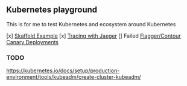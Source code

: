 ## Kubernetes playground

This is for me to test Kubernetes and ecosystem around Kubernetes  

[x] [Skaffold Example](https://github.com/Danr17/k8s_playground/tree/master/skaffold-sync-example)
[x] [Tracing with Jaeger](https://github.com/Danr17/k8s_playground/tree/master/tracing_with_Jaeger)
[] Failed [Flagger/Contour Canary Deployments](https://github.com/Danr17/k8s_playground/tree/master/flagger_canaryDep_contour)


### TODO
https://kubernetes.io/docs/setup/production-environment/tools/kubeadm/create-cluster-kubeadm/  
